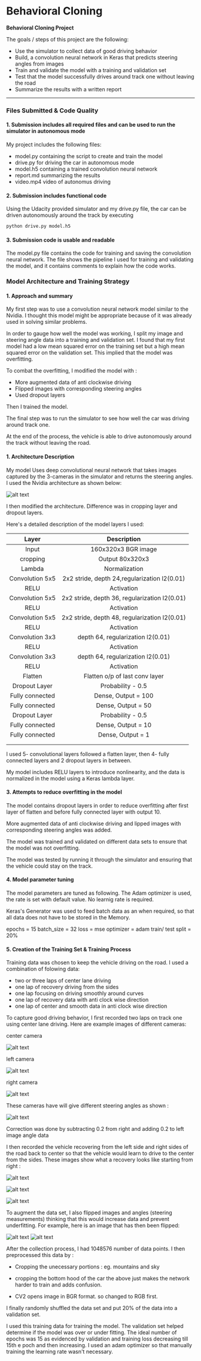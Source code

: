 # **Behavioral Cloning** 

**Behavioral Cloning Project**

The goals / steps of this project are the following:
* Use the simulator to collect data of good driving behavior
* Build, a convolution neural network in Keras that predicts steering angles from images
* Train and validate the model with a training and validation set
* Test that the model successfully drives around track one without leaving the road
* Summarize the results with a written report


[//]: # (Image References)

[image1]: ./examples/nvidia.png "Model Visualization"
[image2]: ./examples/multiple.png "Multi cameras"
[image3]: ./examples/rec1.jpg "Recovery Image"
[image4]: ./examples/rec2.jpg "Recovery Image"
[image5]: ./examples/rec3.jpg "Recovery Image"
[image8]: ./examples/center.jpg "Center Image"
[image9]: ./examples/left.jpg "Left Image"
[image10]: ./examples/right.jpg "Right Image"
[image11]: ./examples/flip.jpg "Flipped Image"


---
### Files Submitted & Code Quality

#### 1. Submission includes all required files and can be used to run the simulator in autonomous mode

My project includes the following files:
* model.py containing the script to create and train the model
* drive.py for driving the car in autonomous mode
* model.h5 containing a trained convolution neural network 
* report.md summarizing the results
* video.mp4 video of autonomus driving

#### 2. Submission includes functional code
Using the Udacity provided simulator and my drive.py file, the car can be driven autonomously around the track by executing 
```sh
python drive.py model.h5
```

#### 3. Submission code is usable and readable

The model.py file contains the code for training and saving the convolution neural network. The file shows the pipeline I used for training and validating the model, and it contains comments to explain how the code works.

### Model Architecture and Training Strategy

#### 1. Approach and summary

My first step was to use a convolution neural network model similar to the Nvidia. I thought this model might be appropriate because of it was already used in solving similar problems.

In order to gauge how well the model was working, I split my image and steering angle data into a training and validation set. I found that my first model had a low mean squared error on the training set but a high mean squared error on the validation set. This implied that the model was overfitting. 

To combat the overfitting, I modified the model with :
* More augmented data of anti clockwise driving
* Flipped images with corresponding steering angles
* Used dropout layers

Then I trained the model.

The final step was to run the simulator to see how well the car was driving around track one. 

At the end of the process, the vehicle is able to drive autonomously around the track without leaving the road.

#### 1. Architecture Description


My model Uses deep convolutional neural network that takes images captured by the 3-cameras in the simulator and returns the steering angles. I used the Nvidia architecture as shown below:

![alt text][image1]

 I then modified the architecture. 
 Difference was in cropping layer and dropout layers.
 
 Here's a detailed description of the model layers I used:


| Layer         		|     Description	        					| 
|:---------------------:|:---------------------------------------------:| 
| Input         		| 160x320x3 BGR image           | 
| cropping          | Output 80x320x3               |
| Lambda            | Normalization                  |
| Convolution 5x5   | 2x2 stride, depth 24,regularization l2(0.01)  	|
| RELU				    	|	Activation											|
| Convolution 5x5   | 2x2 stride, depth 36, regularization l2(0.01) 	|
| RELU				    	|	Activation											|		
| Convolution 5x5   | 2x2 stride, depth 48, regularization l2(0.01) 	|
| RELU				    	|	Activation											|
| Convolution 3x3   |  depth 64, regularization l2(0.01) 	|
| RELU				    	|	Activation											|
| Convolution 3x3   |  depth 64, regularization l2(0.01) 	|
| RELU				    	|	Activation											|
| Flatten   	    	| Flatten  o/p of last conv layer	|		
| Dropout Layer 		| Probability - 0.5    |
| Fully connected		| Dense,  Output = 100    |
| Fully connected		| Dense,  Output = 50    |
| Dropout Layer 		| Probability - 0.5    |
| Fully connected		| Dense,  Output = 10    |
| Fully connected		| Dense,  Output = 1    |
|						|												|
|						|												|
 


I used 5- convolutional layers followed a flatten layer, then 4- fully connected layers and 2 dropout layers in between.

My model includes RELU layers to introduce nonlinearity, and the data is normalized in the model using a Keras lambda layer. 

#### 3. Attempts to reduce overfitting in the model

The model contains dropout layers in order to reduce overfitting after first layer of flatten and before fully connected layer with output 10. 

More augmented data of anti clockwise driving and lipped images with corresponding steering angles was added.

The model was trained and validated on different data sets to ensure that the model was not overfitting.

The model was tested by running it through the simulator and ensuring that the vehicle could stay on the track.

#### 4. Model parameter tuning

The model parameters are tuned as following. The Adam optimizer is used, the rate is set with default value. No learnig rate is required.

Keras's Generator was used to feed batch data as an when required, so that all data does not have to be stored in the Memory. 

epochs = 15
batch_size = 32
loss = mse
optimizer = adam
train/ test split = 20%

#### 5. Creation of the Training Set & Training Process

Training data was chosen to keep the vehicle driving on the road. I used a combination of folowing data:

* two or three laps of center lane driving
* one lap of recovery driving from the sides
* one lap focusing on driving smoothly around curves
* one lap of recovery data with anti clock wise direction
* one lap of center and smooth data in anti clock wise direction

To capture good driving behavior, I first recorded two laps on track one using center lane driving. Here are example images of different cameras: 

center camera

![alt text][image8]

left camera

![alt text][image9]

right camera

![alt text][image10]


These cameras have will give different steering angles as shown :

![alt text][image2]

Correction was done by subtracting 0.2 from right and adding 0.2 to left image angle data

I then recorded the vehicle recovering from the left side and right sides of the road back to center so that the vehicle would learn to drive to the center from the sides. These images show what a recovery looks like starting from right :

![alt text][image3]

![alt text][image4]

![alt text][image5]


To augment the data set, I also flipped images and angles (steering measurements) thinking that this would increase data and prevent underfitting. For example, here is an image that has then been flipped:

![alt text][image8]                      ![alt text][image11]

After the collection process, I had 1048576 number of data points. I then preprocessed this data by :
* Cropping the unecessary portions : eg. mountains and sky
* cropping the bottom hood of the car
the above just makes the network harder to train and adds confusion.

* CV2 opens image in BGR format. so changed to RGB first.


I finally randomly shuffled the data set and put 20% of the data into a validation set. 

I used this training data for training the model. The validation set helped determine if the model was over or under fitting. The ideal number of epochs was 15 as evidenced by validation and training loss decreasing till 15th e poch and then increasing. I used an adam optimizer so that manually training the learning rate wasn't necessary.
